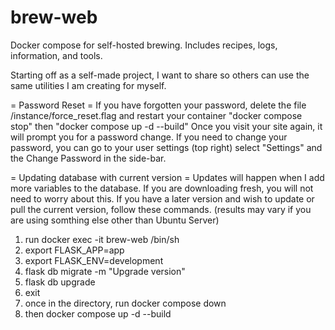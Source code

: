 # brew-web
Docker compose for self-hosted brewing. Includes recipes, logs, information, and tools.

Starting off as a self-made project, I want to share so others can use the same utilities I am creating for myself.

= Password Reset =
If you have forgotten your password, delete the file /instance/force_reset.flag and restart your container "docker compose stop" then "docker compose up -d --build" Once you visit your site again, it will prompt you for a password change. If you need to change your password, you can go to your user settings (top right) select "Settings" and the Change Password in the side-bar.

= Updating database with current version =
Updates will happen when I add more variables to the database. If you are downloading fresh, you will not need to worry about this. If you have a later version and wish to update or pull the current version, follow these commands. (results may vary if you are using somthing else other than Ubuntu Server)
  1. run docker exec -it brew-web /bin/sh
  2. export FLASK_APP=app
  3. export FLASK_ENV=development
  4. flask db migrate -m "Upgrade version"
  5. flask db upgrade
  6. exit
  7. once in the directory, run docker compose down
  8. then docker compose up -d --build
